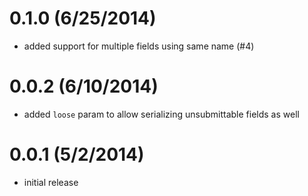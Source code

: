 
# 0.1.0 (6/25/2014)
 * added support for multiple fields using same name (#4)

# 0.0.2 (6/10/2014)
 * added `loose` param to allow serializing unsubmittable fields as well

# 0.0.1 (5/2/2014)
 * initial release
